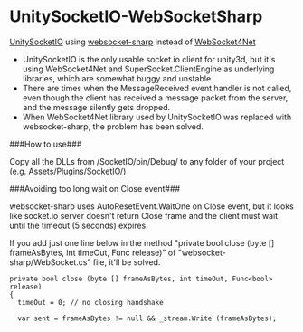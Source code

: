 UnitySocketIO-WebSocketSharp
============================

[UnitySocketIO](https://github.com/NetEase/UnitySocketIO) using [websocket-sharp](https://github.com/sta/websocket-sharp) instead of [WebSocket4Net](https://github.com/kerryjiang/WebSocket4Net)

- UnitySocketIO is the only usable socket.io client for unity3d, but it's using WebSocket4Net and SuperSocket.ClientEngine as underlying libraries, which are somewhat buggy and unstable.
- There are times when the MessageReceived event handler is not called, even though the client has received a message packet from the server, and the message silently gets dropped.
- When WebSocket4Net library used by UnitySocketIO was replaced with websocket-sharp, the problem has been solved.

###How to use###

Copy all the DLLs from /SocketIO/bin/Debug/ to any folder of your project (e.g. Assets/Plugins/SocketIO/)

###Avoiding too long wait on Close event###

websocket-sharp uses AutoResetEvent.WaitOne on Close event, but it looks like socket.io server doesn't return Close frame and the client must wait until the timeout (5 seconds) expires.

If you add just one line below in the method "private bool close (byte [] frameAsBytes, int timeOut, Func<bool> release)" of "websocket-sharp/WebSocket.cs" file, it'll be solved.

```
private bool close (byte [] frameAsBytes, int timeOut, Func<bool> release)
{
  timeOut = 0; // no closing handshake
  
  var sent = frameAsBytes != null && _stream.Write (frameAsBytes);
```
